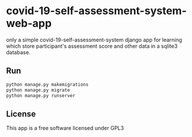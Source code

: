 # covid-19-self-assessment-system-web-app
only a simple covid-19-self-assessment-system django app for learning which store participant's assessment score and other data in a sqlite3 database.

## Run
```bash
python manage.py makemigrations
python manage.py migrate
python manage.py runserver
```
## License
This app is a free software licensed under GPL3
